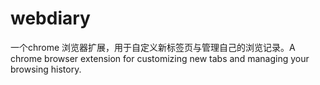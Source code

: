# webdiary
一个chrome 浏览器扩展，用于自定义新标签页与管理自己的浏览记录。A chrome browser extension for customizing new tabs and managing your browsing history.
